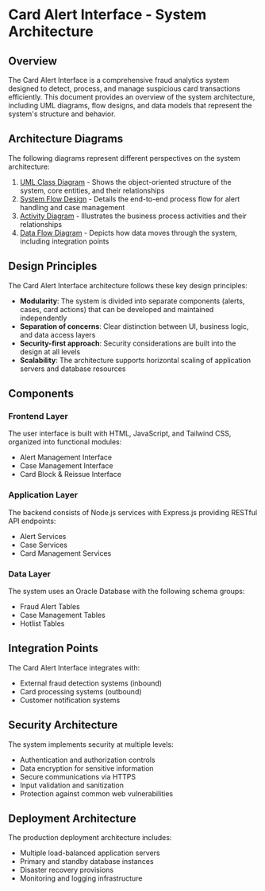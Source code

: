 # Card Alert Interface - System Architecture

## Overview

The Card Alert Interface is a comprehensive fraud analytics system designed to detect, process, and manage suspicious card transactions efficiently. This document provides an overview of the system architecture, including UML diagrams, flow designs, and data models that represent the system's structure and behavior.

## Architecture Diagrams

The following diagrams represent different perspectives on the system architecture:

1. [UML Class Diagram](diagrams/uml-class-diagram.md) - Shows the object-oriented structure of the system, core entities, and their relationships
2. [System Flow Design](diagrams/system-flow-design.md) - Details the end-to-end process flow for alert handling and case management
3. [Activity Diagram](diagrams/system-activity-diagram.md) - Illustrates the business process activities and their relationships
4. [Data Flow Diagram](diagrams/data-flow-diagram.md) - Depicts how data moves through the system, including integration points

## Design Principles

The Card Alert Interface architecture follows these key design principles:

- **Modularity**: The system is divided into separate components (alerts, cases, card actions) that can be developed and maintained independently
- **Separation of concerns**: Clear distinction between UI, business logic, and data access layers
- **Security-first approach**: Security considerations are built into the design at all levels
- **Scalability**: The architecture supports horizontal scaling of application servers and database resources

## Components

### Frontend Layer
The user interface is built with HTML, JavaScript, and Tailwind CSS, organized into functional modules:
- Alert Management Interface
- Case Management Interface
- Card Block & Reissue Interface

### Application Layer
The backend consists of Node.js services with Express.js providing RESTful API endpoints:
- Alert Services
- Case Services
- Card Management Services

### Data Layer
The system uses an Oracle Database with the following schema groups:
- Fraud Alert Tables
- Case Management Tables
- Hotlist Tables

## Integration Points

The Card Alert Interface integrates with:
- External fraud detection systems (inbound)
- Card processing systems (outbound)
- Customer notification systems

## Security Architecture

The system implements security at multiple levels:
- Authentication and authorization controls
- Data encryption for sensitive information
- Secure communications via HTTPS
- Input validation and sanitization
- Protection against common web vulnerabilities

## Deployment Architecture

The production deployment architecture includes:
- Multiple load-balanced application servers
- Primary and standby database instances
- Disaster recovery provisions
- Monitoring and logging infrastructure